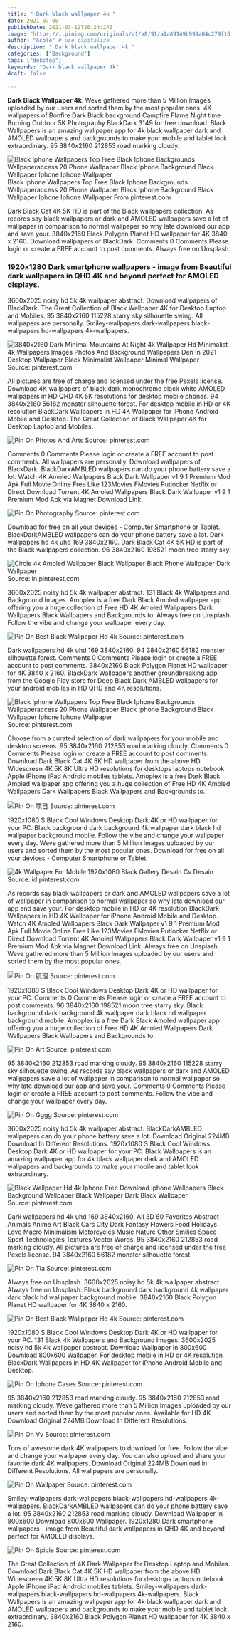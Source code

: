 ```yaml
---
title: " Dark black wallpaper 4k "
date: 2021-07-08
publishDate: 2021-03-12T20:24:24Z
image: "https://i.pinimg.com/originals/a1/a8/91/a1a89149b999a04c279f16fe667bf46f.jpg"
author: "Asole" # use capitalize
description: " Dark black wallpaper 4k "
categories: ["Background"]
tags: ["dekstop"]
keywords: "Dark black wallpaper 4k"
draft: false

---
```



**Dark Black Wallpaper 4k**. Weve gathered more than 5 Million Images uploaded by our users and sorted them by the most popular ones. 4K wallpapers of Bonfire Dark Black background Campfire Flame Night time Burning Outdoor 5K Photography BlackDark 3149 for free download. Black Wallpapers is an amazing wallpaper app for 4k black wallpaper dark and AMOLED wallpapers and backgrounds to make your mobile and tablet look extraordinary. 95 3840x2160 212853 road marking cloudy.

![Black Iphone Wallpapers Top Free Black Iphone Backgrounds Wallpaperaccess 20 Phone Wallpaper Black Iphone Background Black Wallpaper Iphone Iphone Wallpaper](https://i.pinimg.com/originals/e1/46/4b/e1464b168bd347db102073e126e12fb6.jpg "Black Iphone Wallpapers Top Free Black Iphone Backgrounds Wallpaperaccess 20 Phone Wallpaper Black Iphone Background Black Wallpaper Iphone Iphone Wallpaper")
Black Iphone Wallpapers Top Free Black Iphone Backgrounds Wallpaperaccess 20 Phone Wallpaper Black Iphone Background Black Wallpaper Iphone Iphone Wallpaper From pinterest.com


Dark Black Cat 4K 5K HD is part of the Black wallpapers collection. As records say black wallpapers or dark and AMOLED wallpapers save a lot of wallpaper in comparison to normal wallpaper so why late download our app and save your. 3840x2160 Black Polygon Planet HD wallpaper for 4K 3840 x 2160. Download wallpapers of BlackDark. Comments 0 Comments Please login or create a FREE account to post comments. Always free on Unsplash.

### 1920x1280 Dark smartphone wallpapers - image from Beautiful dark wallpapers in QHD 4K and beyond perfect for AMOLED displays.

3600x2025 noisy hd 5k 4k wallpaper abstract. Download wallpapers of BlackDark. The Great Collection of Black Wallpaper 4K for Desktop Laptop and Mobiles. 95 3840x2160 115228 starry sky silhouette swing. All wallpapers are personally. Smiley-wallpapers dark-wallpapers black-wallpapers hd-wallpapers 4k-wallpapers.


![3840x2160 Dark Minimal Mountains At Night 4k Wallpaper Hd Minimalist 4k Wallpapers Images Photos And Background Wallpapers Den In 2021 Desktop Wallpaper Black Minimalist Wallpaper Minimal Wallpaper](https://i.pinimg.com/736x/2f/36/ce/2f36cef13b6351d45d1b99a16f894033.jpg "3840x2160 Dark Minimal Mountains At Night 4k Wallpaper Hd Minimalist 4k Wallpapers Images Photos And Background Wallpapers Den In 2021 Desktop Wallpaper Black Minimalist Wallpaper Minimal Wallpaper")
Source: pinterest.com

All pictures are free of charge and licensed under the free Pexels license. Download 4K wallpapers of black dark monochrome black white AMOLED wallpapers in HD QHD 4K 5K resolutions for desktop mobile phones. 94 3840x2160 56182 monster silhouette forest. For desktop mobile in HD or 4K resolution BlackDark Wallpapers in HD 4K Wallpaper for iPhone Android Mobile and Desktop. The Great Collection of Black Wallpaper 4K for Desktop Laptop and Mobiles.

![Pin On Photos And Arts](https://i.pinimg.com/originals/50/5c/86/505c86078071cfa05794264907521db9.jpg "Pin On Photos And Arts")
Source: pinterest.com

Comments 0 Comments Please login or create a FREE account to post comments. All wallpapers are personally. Download wallpapers of BlackDark. BlackDarkAMBLED wallpapers can do your phone battery save a lot. Watch 4K Amoled Wallpapers Black Dark Wallpaper v1 9 1 Premium Mod Apk Full Movie Online Free Like 123Movies FMovies Putlocker Netflix or Direct Download Torrent 4K Amoled Wallpapers Black Dark Wallpaper v1 9 1 Premium Mod Apk via Magnet Download Link.

![Pin On Photography](https://i.pinimg.com/originals/03/f1/dd/03f1dd0ac70cbb94211577d3dc854ccd.jpg "Pin On Photography")
Source: pinterest.com

Download for free on all your devices - Computer Smartphone or Tablet. BlackDarkAMBLED wallpapers can do your phone battery save a lot. Dark wallpapers hd 4k uhd 169 3840x2160. Dark Black Cat 4K 5K HD is part of the Black wallpapers collection. 96 3840x2160 198521 moon tree starry sky.

![Circle 4k Amoled Wallpaper Black Wallpaper Black Phone Wallpaper Dark Wallpaper](https://i.pinimg.com/originals/ec/78/2d/ec782d086d7148f6919b1dea9c91e606.png "Circle 4k Amoled Wallpaper Black Wallpaper Black Phone Wallpaper Dark Wallpaper")
Source: in.pinterest.com

3600x2025 noisy hd 5k 4k wallpaper abstract. 131 Black 4k Wallpapers and Background Images. Amoplex is a free Dark Black Amoled wallpaper app offering you a huge collection of Free HD 4K Amoled Wallpapers Dark Wallpapers Black Wallpapers and Backgrounds to. Always free on Unsplash. Follow the vibe and change your wallpaper every day.

![Pin On Best Black Wallpaper Hd 4k](https://i.pinimg.com/originals/41/8e/1a/418e1a67a6ff452f43a39a4d913dc540.jpg "Pin On Best Black Wallpaper Hd 4k")
Source: pinterest.com

Dark wallpapers hd 4k uhd 169 3840x2160. 94 3840x2160 56182 monster silhouette forest. Comments 0 Comments Please login or create a FREE account to post comments. 3840x2160 Black Polygon Planet HD wallpaper for 4K 3840 x 2160. BlackDark Wallpapers another groundbreaking app from the Google Play store for Deep Black Dark AMBLED wallpapers for your android mobiles in HD QHD and 4K resolutions.

![Black Iphone Wallpapers Top Free Black Iphone Backgrounds Wallpaperaccess 20 Phone Wallpaper Black Iphone Background Black Wallpaper Iphone Iphone Wallpaper](https://i.pinimg.com/originals/e1/46/4b/e1464b168bd347db102073e126e12fb6.jpg "Black Iphone Wallpapers Top Free Black Iphone Backgrounds Wallpaperaccess 20 Phone Wallpaper Black Iphone Background Black Wallpaper Iphone Iphone Wallpaper")
Source: pinterest.com

Choose from a curated selection of dark wallpapers for your mobile and desktop screens. 95 3840x2160 212853 road marking cloudy. Comments 0 Comments Please login or create a FREE account to post comments. Download Dark Black Cat 4K 5K HD wallpaper from the above HD Widescreen 4K 5K 8K Ultra HD resolutions for desktops laptops notebook Apple iPhone iPad Android mobiles tablets. Amoplex is a free Dark Black Amoled wallpaper app offering you a huge collection of Free HD 4K Amoled Wallpapers Dark Wallpapers Black Wallpapers and Backgrounds to.

![Pin On 项目](https://i.pinimg.com/originals/de/83/21/de832135614778e6158acb4af98034ff.png "Pin On 项目")
Source: pinterest.com

1920x1080 S Black Cool Windows Desktop Dark 4K or HD wallpaper for your PC. Black background dark background 4k wallpaper dark black hd wallpaper background mobile. Follow the vibe and change your wallpaper every day. Weve gathered more than 5 Million Images uploaded by our users and sorted them by the most popular ones. Download for free on all your devices - Computer Smartphone or Tablet.

![4k Wallpaper For Mobile 1920x1080 Black Gallery Desain Cv Desain](https://i.pinimg.com/originals/3d/49/c0/3d49c08c1cf363e3164242fbde08cff7.jpg "4k Wallpaper For Mobile 1920x1080 Black Gallery Desain Cv Desain")
Source: id.pinterest.com

As records say black wallpapers or dark and AMOLED wallpapers save a lot of wallpaper in comparison to normal wallpaper so why late download our app and save your. For desktop mobile in HD or 4K resolution BlackDark Wallpapers in HD 4K Wallpaper for iPhone Android Mobile and Desktop. Watch 4K Amoled Wallpapers Black Dark Wallpaper v1 9 1 Premium Mod Apk Full Movie Online Free Like 123Movies FMovies Putlocker Netflix or Direct Download Torrent 4K Amoled Wallpapers Black Dark Wallpaper v1 9 1 Premium Mod Apk via Magnet Download Link. Always free on Unsplash. Weve gathered more than 5 Million Images uploaded by our users and sorted them by the most popular ones.

![Pin On 肌理](https://i.pinimg.com/originals/77/bb/aa/77bbaa54aa339fb3be45cfb6313c980a.jpg "Pin On 肌理")
Source: pinterest.com

1920x1080 S Black Cool Windows Desktop Dark 4K or HD wallpaper for your PC. Comments 0 Comments Please login or create a FREE account to post comments. 96 3840x2160 198521 moon tree starry sky. Black background dark background 4k wallpaper dark black hd wallpaper background mobile. Amoplex is a free Dark Black Amoled wallpaper app offering you a huge collection of Free HD 4K Amoled Wallpapers Dark Wallpapers Black Wallpapers and Backgrounds to.

![Pin On Art](https://i.pinimg.com/originals/80/2a/9f/802a9f34318affb1074758afd151149a.jpg "Pin On Art")
Source: pinterest.com

95 3840x2160 212853 road marking cloudy. 95 3840x2160 115228 starry sky silhouette swing. As records say black wallpapers or dark and AMOLED wallpapers save a lot of wallpaper in comparison to normal wallpaper so why late download our app and save your. Comments 0 Comments Please login or create a FREE account to post comments. Follow the vibe and change your wallpaper every day.

![Pin On Gggg](https://i.pinimg.com/originals/6d/bd/35/6dbd359bf662268e6d1c730ef92c52bd.png "Pin On Gggg")
Source: pinterest.com

3600x2025 noisy hd 5k 4k wallpaper abstract. BlackDarkAMBLED wallpapers can do your phone battery save a lot. Download Original 224MB Download In Different Resolutions. 1920x1080 S Black Cool Windows Desktop Dark 4K or HD wallpaper for your PC. Black Wallpapers is an amazing wallpaper app for 4k black wallpaper dark and AMOLED wallpapers and backgrounds to make your mobile and tablet look extraordinary.

![Black Wallpaper Hd 4k Iphone Free Download Iphone Wallpapers Black Background Wallpaper Black Wallpaper Dark Black Wallpaper](https://i.pinimg.com/originals/e1/42/4d/e1424d64b5b36667aa15fe86f6424438.png "Black Wallpaper Hd 4k Iphone Free Download Iphone Wallpapers Black Background Wallpaper Black Wallpaper Dark Black Wallpaper")
Source: pinterest.com

Dark wallpapers hd 4k uhd 169 3840x2160. All 3D 60 Favorites Abstract Animals Anime Art Black Cars City Dark Fantasy Flowers Food Holidays Love Macro Minimalism Motorcycles Music Nature Other Smilies Space Sport Technologies Textures Vector Words. 95 3840x2160 212853 road marking cloudy. All pictures are free of charge and licensed under the free Pexels license. 94 3840x2160 56182 monster silhouette forest.

![Pin On Tla](https://i.pinimg.com/originals/59/9a/62/599a62b0e6fb1662f172c2090010fbce.jpg "Pin On Tla")
Source: pinterest.com

Always free on Unsplash. 3600x2025 noisy hd 5k 4k wallpaper abstract. Always free on Unsplash. Black background dark background 4k wallpaper dark black hd wallpaper background mobile. 3840x2160 Black Polygon Planet HD wallpaper for 4K 3840 x 2160.

![Pin On Best Black Wallpaper Hd 4k](https://i.pinimg.com/originals/82/fa/63/82fa63fdba1843040c6eaceaa62fbcb3.jpg "Pin On Best Black Wallpaper Hd 4k")
Source: pinterest.com

1920x1080 S Black Cool Windows Desktop Dark 4K or HD wallpaper for your PC. 131 Black 4k Wallpapers and Background Images. 3600x2025 noisy hd 5k 4k wallpaper abstract. Download Wallpaper In 800x600 Download 800x600 Wallpaper. For desktop mobile in HD or 4K resolution BlackDark Wallpapers in HD 4K Wallpaper for iPhone Android Mobile and Desktop.

![Pin On Iphone Cases](https://i.pinimg.com/originals/9f/80/a5/9f80a579f5ddf92dfa77216f5b60aac3.jpg "Pin On Iphone Cases")
Source: pinterest.com

95 3840x2160 212853 road marking cloudy. 95 3840x2160 212853 road marking cloudy. Weve gathered more than 5 Million Images uploaded by our users and sorted them by the most popular ones. Available for HD 4K. Download Original 224MB Download In Different Resolutions.

![Pin On Vv](https://i.pinimg.com/originals/77/a7/86/77a78633604cce24717dc9735b013725.jpg "Pin On Vv")
Source: pinterest.com

Tons of awesome dark 4K wallpapers to download for free. Follow the vibe and change your wallpaper every day. You can also upload and share your favorite dark 4K wallpapers. Download Original 224MB Download In Different Resolutions. All wallpapers are personally.

![Pin On Wallpaper](https://i.pinimg.com/originals/49/34/92/4934928813d0f94230bdf8ffa34cfe59.jpg "Pin On Wallpaper")
Source: pinterest.com

Smiley-wallpapers dark-wallpapers black-wallpapers hd-wallpapers 4k-wallpapers. BlackDarkAMBLED wallpapers can do your phone battery save a lot. 95 3840x2160 212853 road marking cloudy. Download Wallpaper In 800x600 Download 800x600 Wallpaper. 1920x1280 Dark smartphone wallpapers - image from Beautiful dark wallpapers in QHD 4K and beyond perfect for AMOLED displays.

![Pin On Spidie](https://i.pinimg.com/originals/a1/a8/91/a1a89149b999a04c279f16fe667bf46f.jpg "Pin On Spidie")
Source: pinterest.com

The Great Collection of 4K Dark Wallpaper for Desktop Laptop and Mobiles. Download Dark Black Cat 4K 5K HD wallpaper from the above HD Widescreen 4K 5K 8K Ultra HD resolutions for desktops laptops notebook Apple iPhone iPad Android mobiles tablets. Smiley-wallpapers dark-wallpapers black-wallpapers hd-wallpapers 4k-wallpapers. Black Wallpapers is an amazing wallpaper app for 4k black wallpaper dark and AMOLED wallpapers and backgrounds to make your mobile and tablet look extraordinary. 3840x2160 Black Polygon Planet HD wallpaper for 4K 3840 x 2160.

